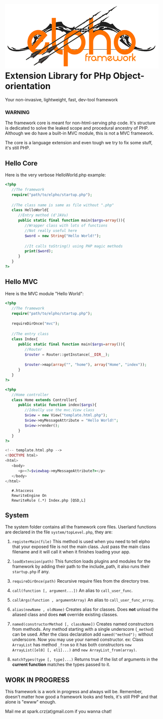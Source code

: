 ![alt text][logo]
Extension Library for PHp Object-orientation
============================================

Your non-invasive, lightweight, fast, dev-tool framework

### WARNING
The framework core is meant for non-html-serving php code.
It's structure is dedicated to solve the leaked scope and procedural ancestry of PHP.
Although we do have a built-in MVC module, this is not a MVC framework.

The core is a language extension and even tough we try to fix some stuff, it's still PHP.

## Hello Core

Here is the very verbose HelloWorld.php example:

```php
<?php
   //The framework
   require("path/to/elpho/startup.php");

   //The class name is same as file without ".php"
   class HelloWorld{
      //Entry method (d'JAVu)
      public static final function main($args=array()){
         //Wrapper class with lots of functions
         //Not really useful here
         $word = new String("Hello World!");

         //It calls toString() using PHP magic methods
         print($word);
      }
   }
?>
```

## Hello MVC

Here is the MVC module "Hello World":

```php
<?php
   //The framework
   require("path/to/elpho/startup.php");

   requireDirOnce("mvc");

   //The entry class
   class Index{
      public static final function main($args=array()){
         //Router
         $router = Router::getInstance(__DIR__);

         $router->map(array("", "home"), array("Home", "index"));
      }
   }
?>
```

```php
<?php
   //Home controller
   class Home extends Controller{
      public static function index($args){
         //Ideally use the mvc.View class
         $view = new View("template.html.php");
         $view->myMessageAttribute = "Hello World!";
         $view->render();
      }
   }
?>
```

```php
<!-- template.html.php -->
<!DOCTYPE html>
<html>
   <body>
      <p><?=$viewbag->myMessageAttribute?></p>
   </body>
</html>
```

```
   #.htaccess
   RewriteEngine On
   RewriteRule (.*) Index.php [QSD,L]
```

## System
The system folder contains all the framework core files.
Userland functions are declared in the file `system/topLevel.php`, they are:

1. `registerMain(file)`
This method is used when you need to tell elpho that your exposed file is not the main class.
Just pass the main class filename and it will call it when it finishes loading your app.

2. `loadExtension(path)`
This function loads plugins and modules for the framework by adding their path to the include_path, it also runs their `startup.php` if any.

3. `requireDirOnce(path)`
Recursive require files from the directory tree.

4. `call(function [, argument...])`
An alias to `call_user_func`.

5. `callArgs(function , argumentArray)`
An alias to `call_user_func_array`.

6. `alias(newName , oldName)`
Creates alias for classes. Does **not** unload the aliased class and does **not** override existing classes.

7. `named(constructorMethod [, className])`
Creates named constructors from methods.
Any method starting with a single underscore (`_method`) can be used. After the class declaration add `named("method");` without underscore.
Now you may use your named constructor. ex: Class `ArrayList` has method `_from` so it has both constructors `new ArrayList([el0] [, el1]...)` and `new ArrayList_from(array)`.

8. `matchTypes(type [, type]...)`
Returns true if the list of arguments in the **current function** matches the types passed to it.

## WORK IN PROGRESS
This framework is a work in progress and always will be.
Remember, doesn't matter how good a framework looks and feels, it's still PHP and that alone is "ewww" enough.

Mail me at spark.crz(at)gmail.com if you wanna chat!

[logo]: https://raw.githubusercontent.com/SparK-Cruz/elpho/master/logo.png
